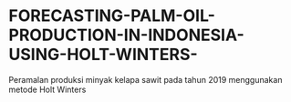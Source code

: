 # FORECASTING-PALM-OIL-PRODUCTION-IN-INDONESIA-USING-HOLT-WINTERS-
Peramalan produksi minyak kelapa sawit pada tahun 2019 menggunakan metode Holt Winters
